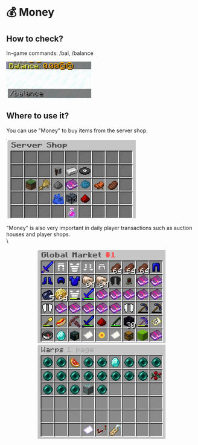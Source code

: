 # 💰 Money

## How to check?

In-game commands: /bal, /balance

![](<../../.gitbook/assets/image (162).png>)

## Where to use it?

You can use "Money" to buy items from the server shop.



![GUI of Server Shop (/shop)](<../../.gitbook/assets/image (172).png>)

"Money" is also very important in daily player transactions such as auction houses and player shops.\
\


<div align="center">

<img src="../../.gitbook/assets/image (152).png" alt="Server Auction House (/ah)">

</div>

<div align="center">

<img src="../../.gitbook/assets/image (20).png" alt="Player Shop Warp GUI (/pw)">

</div>
